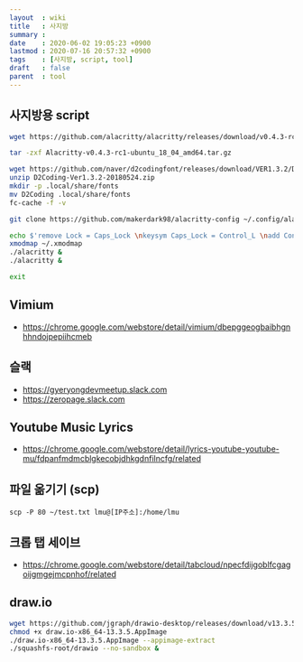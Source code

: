 ```yaml
---
layout  : wiki
title   : 사지방
summary : 
date    : 2020-06-02 19:05:23 +0900
lastmod : 2020-07-16 20:57:32 +0900
tags    : [사지방, script, tool]
draft   : false
parent  : tool
---
```


## 사지방용 script
```bash
wget https://github.com/alacritty/alacritty/releases/download/v0.4.3-rc1/Alacritty-v0.4.3-rc1-ubuntu_18_04_amd64.tar.gz

tar -zxf Alacritty-v0.4.3-rc1-ubuntu_18_04_amd64.tar.gz

wget https://github.com/naver/d2codingfont/releases/download/VER1.3.2/D2Coding-Ver1.3.2-20180524.zip
unzip D2Coding-Ver1.3.2-20180524.zip
mkdir -p .local/share/fonts
mv D2Coding .local/share/fonts
fc-cache -f -v 

git clone https://github.com/makerdark98/alacritty-config ~/.config/alacritty

echo $'remove Lock = Caps_Lock \nkeysym Caps_Lock = Control_L \nadd Control = Control_L' >> ~/.xmodmap
xmodmap ~/.xmodmap
./alacritty &
./alacritty &

exit
```

## Vimium
 * https://chrome.google.com/webstore/detail/vimium/dbepggeogbaibhgnhhndojpepiihcmeb
## 슬랙
 * https://gyeryongdevmeetup.slack.com
 * https://zeropage.slack.com

## Youtube Music Lyrics
 * https://chrome.google.com/webstore/detail/lyrics-youtube-youtube-mu/fdpanfmdmcblgkecobjdhkgdnfilncfg/related

## 파일 옮기기 (scp)
```
scp -P 80 ~/test.txt lmu@[IP주소]:/home/lmu
```

## 크롭 탭 세이브
 * https://chrome.google.com/webstore/detail/tabcloud/npecfdijgoblfcgagoijgmgejmcpnhof/related

## draw.io
```bash
wget https://github.com/jgraph/drawio-desktop/releases/download/v13.3.5/draw.io-x86_64-13.3.5.AppImage
chmod +x draw.io-x86_64-13.3.5.AppImage
./draw.io-x86_64-13.3.5.AppImage --appimage-extract
./squashfs-root/drawio --no-sandbox &
```
